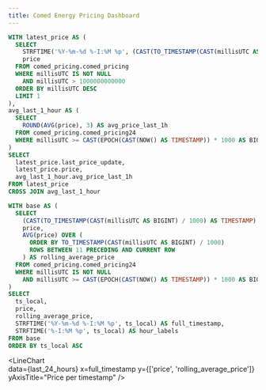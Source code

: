 ```yaml
---
title: Comed Energy Pricing Dashboard
---
```


<!-- <Details title='How to edit this page'>

  This page can be found in your project at `/pages/index.md`. Make a change to the markdown file and save it to see the change take effect in your browser.
</Details> -->

```sql current_hour_price 
WITH latest_price AS (
  SELECT
    STRFTIME('%Y-%m-%d %-I:%M %p', (CAST(TO_TIMESTAMP(CAST(millisUTC AS BIGINT) / 1000) AS TIMESTAMP) - INTERVAL '5 hours')) AS last_price_update,
    price
  FROM comed_pricing.comed_pricing
  WHERE millisUTC IS NOT NULL
    AND millisUTC > 1000000000000
  ORDER BY millisUTC DESC
  LIMIT 1
),
avg_last_1_hour AS (
  SELECT
    ROUND(AVG(price), 3) AS avg_price_last_1h
  FROM comed_pricing.comed_pricing24
  WHERE millisUTC >= CAST(EPOCH(CAST(NOW() AS TIMESTAMP)) * 1000 AS BIGINT) - (1 * 60 * 60 * 1000)  -- last 1 hour
)
SELECT
  latest_price.last_price_update,
  latest_price.price,
  avg_last_1_hour.avg_price_last_1h
FROM latest_price
CROSS JOIN avg_last_1_hour

```
<BigValue 
  data={current_hour_price} 
  value=last_price_update
/>
<BigValue 
  data={current_hour_price} 
  value=price
/>


<!-- <BigValue 
  data={orders_with_comparisons} 
  value=num_orders
  comparison=order_growth
  comparisonFmt=pct1
  comparisonTitle="MoM"
/> -->
```sql last_24_hours
WITH base AS (
  SELECT
    (CAST(TO_TIMESTAMP(CAST(millisUTC AS BIGINT) / 1000) AS TIMESTAMP) - INTERVAL '5 hours') AS ts_local,
    price,
    AVG(price) OVER (
      ORDER BY TO_TIMESTAMP(CAST(millisUTC AS BIGINT) / 1000)
      ROWS BETWEEN 11 PRECEDING AND CURRENT ROW
    ) AS rolling_average_price
  FROM comed_pricing.comed_pricing24
  WHERE millisUTC IS NOT NULL
    AND millisUTC >= CAST(EPOCH(CAST(NOW() AS TIMESTAMP)) * 1000 AS BIGINT) - 86400000
)
SELECT
  ts_local,
  price,
  rolling_average_price,
  STRFTIME('%Y-%m-%d %-I:%M %p', ts_local) AS full_timestamp,
  STRFTIME('%-I:%M %p', ts_local) AS hour_labels
FROM base
ORDER BY ts_local ASC

```
<LineChart  
  data={last_24_hours}
  x=full_timestamp
  y={['price', 'rolling_average_price']} 
  yAxisTitle="Price per timestamp"
/>

<!-- 
# Heatmap of daily/weekly average prices
```sql dailyWeeklyPrices
SELECT
  CASE EXTRACT(DOW FROM TIMESTAMP 'epoch' + (CAST(millisUTC / 1000 AS BIGINT)) * INTERVAL '1 second')
    WHEN 0 THEN 'Sunday'
    WHEN 1 THEN 'Monday'
    WHEN 2 THEN 'Tuesday'
    WHEN 3 THEN 'Wednesday'
    WHEN 4 THEN 'Thursday'
    WHEN 5 THEN 'Friday'
    WHEN 6 THEN 'Saturday'
  END AS day_of_week,
  EXTRACT(HOUR FROM TIMESTAMP 'epoch' + (CAST(millisUTC / 1000 AS BIGINT)) * INTERVAL '1 second') AS hour_of_day,
  AVG(price) AS avg_price
FROM comed_pricing.comed_prices
GROUP BY day_of_week, hour_of_day
ORDER BY 
  CASE day_of_week
    WHEN 'Sunday' THEN 0
    WHEN 'Monday' THEN 1
    WHEN 'Tuesday' THEN 2
    WHEN 'Wednesday' THEN 3
    WHEN 'Thursday' THEN 4
    WHEN 'Friday' THEN 5
    WHEN 'Saturday' THEN 6
  END,
  hour_of_day;
``` -->

<!-- <Heatmap 
    data={dailyWeeklyPrices} 
    x=hour_of_day
    y=day_of_week 
    value=avg_price 
    valueFmt=usd 
/> -->

<!-- <CalendarHeatmap 
    data={dailyWeeklyPrices}
    date=hour_of_day
    value=avg_price
    title="Calendar Heatmap"
    subtitle="Daily Sales"
/> -->